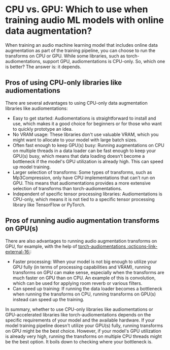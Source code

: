 # CPU vs. GPU: Which to use when training audio ML models with online data augmentation?

When training an audio machine learning model that includes online data augmentation as part of the training pipeline, you can choose to run the transforms on CPU or GPU. While some libraries, such as torch-audiomentations, support GPU, audiomentations is CPU-only. So, which one is better? The answer is: it depends.

## Pros of using CPU-only libraries like audiomentations

There are several advantages to using CPU-only data augmentation libraries like audiomentations:

* Easy to get started: Audiomentations is straightforward to install and use, which makes it a good choice for beginners or for those who want to quickly prototype an idea.
* No VRAM usage: These libraries don't use valuable VRAM, which you might want to allocate to your model with large batch sizes.
* Often fast enough to keep GPU(s) busy: Running augmentations on CPU on multiple threads in a data loader can be fast enough to keep your GPU(s) busy, which means that data loading doesn't become a bottleneck if the model's GPU utilization is already high. This can speed up model training.
* Larger selection of transforms: Some types of transforms, such as Mp3Compression, only have CPU implementations that can't run on GPU. This means that audiomentations provides a more extensive selection of transforms than torch-audiomentations.
* Independent of specific tensor processing libraries: Audiomentations is CPU-only, which means it is not tied to a specific tensor processing library like TensorFlow or PyTorch.

## Pros of running audio augmentation transforms on GPU(s)

There are also advantages to running audio augmentation transforms on GPU, for example, with the help of [torch-audiomentations :octicons-link-external-16:](https://github.com/asteroid-team/torch-audiomentations):

* Faster processing: When your model is not big enough to utilize your GPU fully (in terms of processing capabilities and VRAM), running transforms on GPU can make sense, especially when the transforms are much faster on GPU than on CPU. An example of this is convolution, which can be used for applying room reverb or various filters.
* Can speed up training: If running the data loader becomes a bottleneck when running the transforms on CPU, running transforms on GPU(s) instead can speed up the training.

In summary, whether to use CPU-only libraries like audiomentations or GPU-accelerated libraries like torch-audiomentations depends on the specific requirements of your model and the available hardware. If your model training pipeline doesn't utilize your GPU(s) fully, running transforms on GPU might be the best choice. However, if your model's GPU utilization is already very high, running the transforms on multiple CPU threads might be the best option. It boils down to checking where your bottleneck is. 
